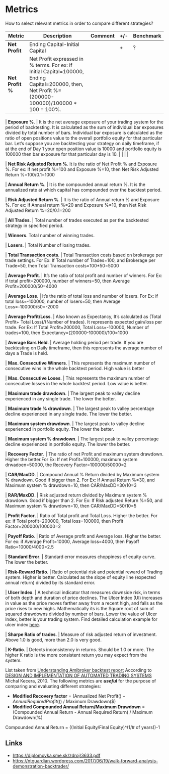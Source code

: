 
# Metrics
How to select relevant metrics in order to compare different strategies?

|Metric| Description | Comment | +/- | Benchmark |
|------|-------------|---------|-----|-----------|
|__Net Profit__ | Ending Capital-Initial Capital |  | + | ? |
|  __Net Profit %__ | Net Profit expressed in % terms. For ex: if Initial Capital=100000, Ending Capital=200000, then, Net Profit %=(200000-100000)/100000 * 100 = 100%. | | | |

 |  __Exposure %__.   | It is the net average exposure of your trading system for the period of backtesting. It is calculated as the sum of individual bar exposures divided by total number of bars. Individual bar exposure is calculated as the ratio of open positions value to the overall portfolio equity for that particular bar. Let’s suppose you are backtesting your strategy on daily timeframe, if at the end of Day 1 your open position value is 10000 and portfolio equity is 100000 then bar exposure for that particular day is 10.  | | | |

 |  __Net Risk Adjusted Return %__. It is the ratio of Net Profit % and Exposure %. For ex: If net profit %=100 and Exposure %=10, then Net Risk Adjusted Return %=100/0.1=1000

 |  __Annual Return %__.  |  It is the compounded annual return %. It is the annualized rate at which capital has compounded over the backtest period.

 |  __Risk Adjusted Return %__. |  It is the ratio of Annual return % and Exposure %. For ex: If Annual return %=20 and Exposure %=10, then Net Risk Adjusted Return %=20/0.1=200

 |  __All Trades__. |  Total number of trades executed as per the backtested strategy in specified period.

 |  __Winners__. Total number of winning trades.

 |  __Losers__. |  Total Number of losing trades.

 |  __Total Transaction costs__. |  Total Transaction costs based on brokerage per trade settings. For Ex: If Total number of Trades=100, and Brokerage per Trade=50, then Total Transaction costs=100*50=5000

 |  __Average Profit__.  | It’s the ratio of total profit and number of winners. For Ex: if total profit=200000, number of winners=50, then Average Profit=200000/50=4000

 |  __Average Loss__.  | It’s the ratio of total loss and number of losers. For Ex: if total loss=-100000, number of losers=50, then Average Loss=-100000/50=-2000

 |  __Average Profit/Loss__. |  Also known as Expectancy, It’s calculated as (Total Profit+ Total Loss)/(Number of trades). It represents expected gain/loss per trade. For Ex: If Total Profit=200000, Total Loss=-100000, Number of trades=100, then Expectancy=(200000-100000)/100=1000

 |  __Average Bars Held__.  |  Average holding period per trade. If you are backtesting on Daily timeframe, then this represents the average number of days a Trade is held.

 |  __Max. Consecutive Winners__. |  This represents the maximum number of consecutive wins in the whole backtest period. High value is better

 |  __Max. Consecutive Loses__. |  This represents the maximum number of consecutive losses in the whole backtest period. Low value is better.

 |  __Maximum trade drawdown__.  | The largest peak to valley decline experienced in any single trade. The lower the better.

 |  __Maximum trade % drawdown__.  |  The largest peak to valley percentage decline experienced in any single trade. The lower the better.

 | __Maximum system drawdown__.  |  The largest peak to valley decline experienced in portfolio equity. The lower the better.

 |  __Maximum system % drawdown__.  | The largest peak to valley percentage decline experienced in portfolio equity. The lower the better.

 |  __Recovery Factor__.   | The ratio of net Profit and maximum system drawdown. Higher the better.For Ex: If net Profit=100000, maximum system drwadoen=50000, the Recovery Factor=100000/50000=2

 |  __CAR/MaxDD__.  | Compound Annual % Return divided by Maximum system % drawdown. Good if bigger than 2. For Ex: If Annual Return %=30, and Maximum system % drawdown=10, then CAR/MaxDD=30/10=3

 | __RAR/MaxDD__.  | Risk adjusted return divided by Maximum system % drawdown. Good if bigger than 2. For Ex: If Risk adjusted Return %=50, and Maximum system % drawdown=10, then CAR/MaxDD=50/10=5

 |  __Profit Factor__.  |  Ratio of Total profit and Total Loss. Higher the better. For ex: if Total profit=200000, Total loss=100000, then Profit Factor=200000/100000=2

 |  __Payoff Ratio__.  | Ratio of Average profit and Average loss. Higher the better. For ex: if Average Profit=10000, Average loss=4000, then Payoff Ratio=10000/4000=2.5

 | __Standard Error__.  | Standard error measures choppiness of equity curve. The lower the better.

 |  __Risk-Reward Ratio__.  | Ratio of potential risk and potential reward of Trading system. Higher is better. Calculated as the slope of equity line (expected annual return) divided by its standard error.

 | __Ulcer Index__.  | A technical indicator that measures downside risk, in terms of both depth and duration of price declines. The Ulcer Index (UI) increases in value as the price moves farther away from a recent high, and falls as the price rises to new highs. Mathematically its is the Square root of sum of squared drawdowns divided by number of bars. Lower the value of Ulcer Index, better is your trading system. Find detailed calculation example for ulcer index [here](http://www.tangotools.com/ui/ui.htm).

 |  __Sharpe Ratio of trades__.  | Measure of risk adjusted return of investment. Above 1.0 is good, more than 2.0 is very good.

 |  __K-Ratio__.  | Detects inconsistency in returns. Should be 1.0 or more. The higher K ratio is the more consistent return you may expect from the system.

List taken from [Understanding Amibroker backtest report](http://tradingtuitions.com/understanding-amibroker-backtest-report/)
According to [DESIGN AND IMPLEMENTATION OF AUTOMATED TRADING SYSTEMS](https://diplomovka.sme.sk/zdroj/3633.pdf) Michal Kecera, 2010.
The following metrics are ___useful___ for the purpose of comparing and evaluating different strategies:

* __Modified Recovery factor__ = (Annualized Net Profit($) - Annual Required Profit($)) / Maximum Drawdown($)
* __Modified Compounded Annual Return/Maximum Drawdown__ = (Compounded Annual Return - Annual Required Return) / Maximum Drawdown(%)

Compounded Annual Return = ((Initial Equity/Final Equity)^(1/# of years))-1


## Links
* https://diplomovka.sme.sk/zdroj/3633.pdf
* https://ntguardian.wordpress.com/2017/06/19/walk-forward-analysis-demonstration-backtrader/
